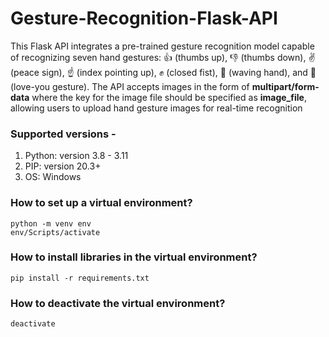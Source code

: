 # Gesture-Recognition-Flask-API

This Flask API integrates a pre-trained gesture recognition model capable of recognizing seven hand gestures: 👍 (thumbs up), 👎 (thumbs down), ✌️ (peace sign), ☝️ (index pointing up), ✊ (closed fist), 👋 (waving hand), and 🤟 (love-you gesture). The API accepts images in the form of **multipart/form-data** where the key for the image file should be specified as **image_file**, allowing users to upload hand gesture images for real-time recognition

### Supported versions -
1. Python: version 3.8 - 3.11
2. PIP: version 20.3+
3. OS: Windows

### How to set up a virtual environment?
```
python -m venv env
env/Scripts/activate
```

### How to install libraries in the virtual environment?
```
pip install -r requirements.txt
```

### How to deactivate the virtual environment?
```
deactivate
```
